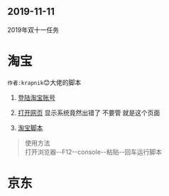 ## 2019-11-11
2019年双十一任务  

# 淘宝
`作者:krapnik`:blush:大佬的脚本  

1. [登陆淘宝账号](https://main.m.taobao.com/mytaobao/index.html)  

2. [打开网页](https://market.m.taobao.com/app/tb-source-app/campaign/pages/index)
显示系统竟然出错了 不要管 就是这个页面  

3. [淘宝脚本](/天猫喵币脚本.txt)

> 使用方法  
打开浏览器--F12--console--粘贴--回车运行脚本

# 京东
